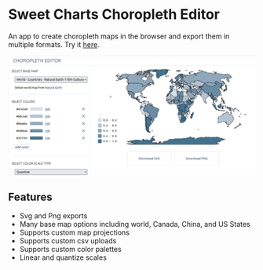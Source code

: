 # Sweet Charts Choropleth Editor

An app to create choropleth maps in the browser and export them in multiple formats. Try it [here](https://jessihamel.com/choropleth-editor/).

![screenshot](https://raw.githubusercontent.com/jessihamel/sweet-charts/main/public/editor-preview.png)

## Features

- Svg and Png exports
- Many base map options including world, Canada, China, and US States
- Supports custom map projections
- Supports custom csv uploads
- Supports custom color palettes
- Linear and quantize scales
